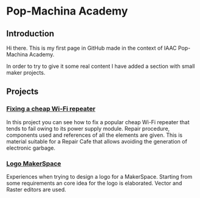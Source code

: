 # Pop-Machina Academy
## Introduction
Hi there.  This is my first page in GitHub made in the context of IAAC Pop-Machina Academy.

In order to try to give it some real content I have added a section with small maker projects.

## Projects
### <a href="./fixing-wifi-repeater/index.html">Fixing a cheap Wi-Fi repeater</a>
In this project you can see how to fix a popular cheap Wi-Fi repeater that tends to fail owing to its power supply module. Repair procedure, components used and references of all the elements are given. This is material suitable for a Repair Cafe that allows avoiding the generation of electronic garbage.
### <a href="./logoMakerSpace/index.html">Logo MakerSpace</a>
Experiences when trying to design a logo for a MakerSpace. Starting from some requirements an core idea for the logo is elaborated.  Vector and Raster editors are used.
